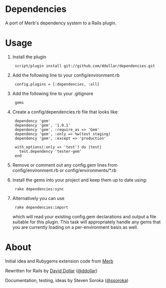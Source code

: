 Dependencies
============

A port of Merb's dependency system to a Rails plugin.

Usage
=====

1. Install the plugin

        script/plugin install git://github.com/ddollar/dependencies.git

2. Add the following line to your config/environment.rb

        config.plugins = [:dependencies, :all]

3. Add the following line to your .gitignore

        gems

4. Create a config/dependencies.rb file that looks like:

        dependency 'gem'
        dependency 'gem', '1.0.1'
        dependency 'gem', :require_as => 'Gem'
        dependency 'gem', :only => %w(test staging)
        dependency 'gem', :except => 'production'

        with_options(:only => 'test') do |test|
          test.dependency 'tester-gem'
        end

5. Remove or comment out any config.gem lines from config/environment.rb or config/environments/*.rb

6. Install the gems into your project and keep them up to date using:

        rake dependencies:sync

7. Alternatively you can use

        rake dependencies:import

   which will read your existing config.gem declarations and output a file suitable for this plugin.
   This task will appropriately handle any gems that you are currently loading on a per-environment basis as well.

About
=====

Initial idea and Rubygems extension code from [Merb](http://merbivore.com/)

Rewritten for Rails by [David Dollar](http://daviddollar.org) ([@ddollar](http://twitter.com/ddollar))

Documentation, testing, ideas by Steven Soroka ([@ssoroka](http://twitter.com/ssoroka))
